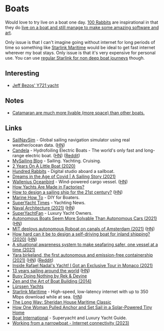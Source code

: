 # Boats

Would love to try live on a boat one day. [100 Rabbits](https://100r.co/site/home.html) are inspirational in that they do [live on a boat and still manage to make some amazing software and art](https://www.youtube.com/watch?v=BW32yUEymvU).

Only issue is that I can't imagine going without internet for long periods of time so something like [Starlink Maritime](https://www.starlink.com/maritime) would be ideal to get fast internet wherever my boat stays. Only issue is that it's very expensive for personal use. You can use [regular Starlink for non deep boat journeys](https://twitter.com/maccaw/status/1621213354604765185) though.

## Interesting

- [Jeff Bezos' Y721 yacht](https://www.boatinternational.com/yachts/the-superyacht-directory/y721--98581)

## Notes

- [Catamaran are much more livable (more space) than other boats.](https://twitter.com/maccaw/status/1550160798411919361)

## Links

- [SailNavSim](https://8bitbyte.ca/sailnavsim/) - Global sailing navigation simulator using real weather/ocean data. ([HN](https://news.ycombinator.com/item?id=23661326))
- [Candela](https://candela.com/) - Hydrofoiling Electric Boats - The world's only fast and long-range electric boat. ([HN](https://news.ycombinator.com/item?id=24222208)) ([Reddit](https://www.reddit.com/r/Futurology/comments/sxnk42/swedish_company_candela_says_its_electric/))
- [MySailing Blog](http://www.mysailing.com.au/) - Sailing. Yachting. Cruising.
- [2 Years On A Little Boat (2020)](https://www.youtube.com/watch?v=ycbNQV9oRL4)
- [Hundred Rabbits](https://www.youtube.com/channel/UCzdg4pZb-viC3EdA1zxRl4A) - Digital studio aboard a sailboat.
- [Dreams in the Age of Covid | A Sailing Story (2021)](https://www.youtube.com/watch?v=fpitMQpKaaw)
- [Wallenius Oceanbird](https://www.oceanbirdwallenius.com/) - Wind-powered cargo vessel. ([HN](https://news.ycombinator.com/item?id=26054096))
- [How Yachts Are Made in Factories?](https://www.youtube.com/watch?v=BtWfDIqS_eQ&t=16s)
- [How to design a sailing ship for the 21st century?](https://solar.lowtechmagazine.com/2021/05/how-to-design-a-sailing-ship-for-the-21st-century.html) ([HN](https://news.ycombinator.com/item?id=27181842))
- [Marine How To](https://marinehowto.com/) - DIY for Boaters.
- [SuperYacht Times](https://www.superyachttimes.com/) - Yachting News.
- [Naval Architecture (2021)](https://ciechanow.ski/naval-architecture/) ([HN](https://news.ycombinator.com/item?id=27973295))
- [SuperYachtFan](https://www.superyachtfan.com/) - Luxury Yacht Owners.
- [Autonomous Boats Seem More Solvable Than Autonomous Cars (2021)](https://spectrum.ieee.org/mit-robot-boats) ([HN](https://news.ycombinator.com/item?id=29024204))
- [MIT deploys autonomous Roboat on canals of Amsterdam (2021)](https://news.mit.edu/2021/autonomous-taxi-roboats-1027) ([HN](https://news.ycombinator.com/item?id=29023983))
- [How hard can it be to design a self-driving boat for inland shipping? (2020)](https://thomas.toye.io/posts/self-driving-boat/) ([HN](https://news.ycombinator.com/item?id=29024748))
- [A situational awareness system to make seafaring safer, one vessel at a time (2021)](https://aqworks.com/en/work/groke/)
- [Yara birkeland, the first autonomous and emission-free containership (2021)](https://gcaptain.com/yara-birkeland-worlds-first-autonomous-zero-emission-ship/) ([HN](https://news.ycombinator.com/item?id=29292322)) ([Reddit](https://www.reddit.com/r/UpliftingNews/comments/qz6muu/the_worlds_first_electric_and_selfpropelled/))
- [Inside Rafael Nadal's Yacht! I Got an Exclusive Tour in Monaco (2021)](https://www.youtube.com/watch?v=RsurbNcFjuc)
- [13 years sailing around the world](http://blog.mailasail.com/wildfox) ([HN](https://news.ycombinator.com/item?id=30084217))
- [Busy Doing Nothing by Rek & Devine](https://hundredrabbits.itch.io/busy-doing-nothing)
- [Zen and the Art of Boat Building (2014)](https://www.yachtmollymawk.com/2014/11/zen-and-the-art-of-boat-building/)
- [Lürssen Yachts](https://www.lurssen.com/en/)
- [Starlink Maritime](https://www.starlink.com/maritime) - High-speed, low-latency internet with up to 350 Mbps download while at sea. ([HN](https://news.ycombinator.com/item?id=32018218))
- [The Long Way: Sheridan House Maritime Classic](https://www.goodreads.com/en/book/show/404437)
- [How One Woman Pulled Anchor and Set Sail in a Solar-Powered Tiny Home](https://www.dwell.com/article/solar-design-tiny-home-on-the-water-crossboundaries-floating-tiny-home75ed6890-14b512c6)
- [Boat International](https://www.boatinternational.com/) - Superyacht and Luxury Yacht Guide.
- [Working from a narrowboat - Internet connectivity (2023)](https://qmacro.org/blog/posts/2023/01/09/working-from-a-narrowboat-internet-connectivity/)
